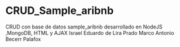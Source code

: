 # CRUD_Sample_aribnb
CRUD con base de datos sample_aribnb desarrollado en NodeJS ,MongoDB, HTML y AJAX 
Israel Eduardo de Lira Prado
Marco Antonio Becerr Palafox
